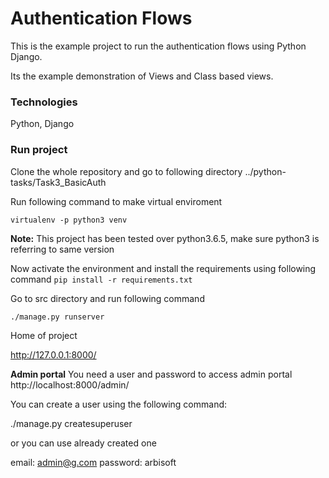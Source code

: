 # Authentication Flows

This is the example project to run the authentication flows 
using Python Django.

Its the example demonstration of 
Views and Class based views.

### Technologies
Python, Django

### Run project

Clone the whole repository and go to following directory
../python-tasks/Task3_BasicAuth

Run following command to make virtual enviroment

`virtualenv -p python3 venv`

**Note:** This project has been tested over python3.6.5, make sure python3 is referring to same version

Now activate the environment and install the requirements using following command
`pip install -r requirements.txt`

Go to src directory and run following command

`./manage.py runserver` 

Home of project

http://127.0.0.1:8000/

**Admin portal**
You need a user and password to access admin portal http://localhost:8000/admin/

You can create a user using the following command:

./manage.py createsuperuser

or you can use already created one

email: admin@g.com
password: arbisoft

